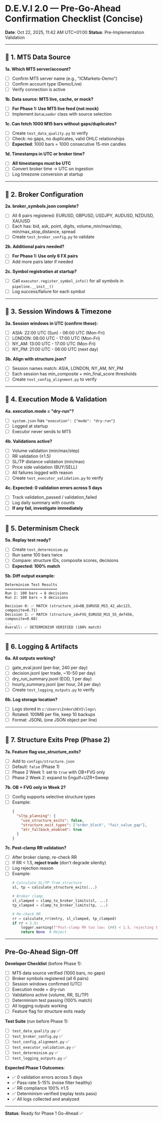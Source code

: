 # D.E.V.I 2.0 — Pre-Go-Ahead Confirmation Checklist (Concise)

**Date**: Oct 22, 2025, 11:42 AM UTC+01:00
**Status**: Pre-Implementation Validation

---

## 🔹 1. MT5 Data Source

**1a. Which MT5 server/account?**
- [ ] Confirm MT5 server name (e.g., "ICMarkets-Demo")
- [ ] Confirm account type (Demo/Live)
- [ ] Verify connection is active

**1b. Data source: MT5 live, cache, or mock?**
- [ ] **For Phase 1: Use MT5 live feed (not mock)**
- [ ] Implement `DataLoader` class with source selection

**1c. Can fetch 1000 M15 bars without gaps/duplicates?**
- [ ] Create `test_data_quality.py` to verify
- [ ] Check: no gaps, no duplicates, valid OHLC relationships
- [ ] **Expected**: 1000 bars = 1000 consecutive 15-min candles

**1d. Timestamps in UTC or broker time?**
- [ ] **All timestamps must be UTC**
- [ ] Convert broker time → UTC on ingestion
- [ ] Log timezone conversion at startup

---

## 🔹 2. Broker Configuration

**2a. broker_symbols.json complete?**
- [ ] All 6 pairs registered: EURUSD, GBPUSD, USDJPY, AUDUSD, NZDUSD, XAUUSD
- [ ] Each has: bid, ask, point, digits, volume_min/max/step, min/max_stop_distance, spread
- [ ] Create `test_broker_config.py` to validate

**2b. Additional pairs needed?**
- [ ] **For Phase 1: Use only 6 FX pairs**
- [ ] Add more pairs later if needed

**2c. Symbol registration at startup?**
- [ ] Call `executor.register_symbol_info()` for all symbols in `pipeline.__init__()`
- [ ] Log success/failure for each symbol

---

## 🔹 3. Session Windows & Timezone

**3a. Session windows in UTC (confirm these):**
- [ ] ASIA: 22:00 UTC (Sun) - 06:00 UTC (Mon-Fri)
- [ ] LONDON: 08:00 UTC - 17:00 UTC (Mon-Fri)
- [ ] NY_AM: 13:00 UTC - 17:00 UTC (Mon-Fri)
- [ ] NY_PM: 21:00 UTC - 06:00 UTC (next day)

**3b. Align with structure.json?**
- [ ] Session names match: ASIA, LONDON, NY_AM, NY_PM
- [ ] Each session has min_composite + min_final_score thresholds
- [ ] Create `test_config_alignment.py` to verify

---

## 🔹 4. Execution Mode & Validation

**4a. execution.mode = "dry-run"?**
- [ ] `system.json` has `"execution": {"mode": "dry-run"}`
- [ ] Logged at startup
- [ ] Executor never sends to MT5

**4b. Validations active?**
- [ ] Volume validation (min/max/step)
- [ ] RR validation (≥1.5)
- [ ] SL/TP distance validation (min/max)
- [ ] Price side validation (BUY/SELL)
- [ ] All failures logged with reason
- [ ] Create `test_executor_validation.py` to verify

**4c. Expected: 0 validation errors across 5 days**
- [ ] Track validation_passed / validation_failed
- [ ] Log daily summary with counts
- [ ] **If any fail, investigate immediately**

---

## 🔹 5. Determinism Check

**5a. Replay test ready?**
- [ ] Create `test_determinism.py`
- [ ] Run same 100 bars twice
- [ ] Compare: structure IDs, composite scores, decisions
- [ ] **Expected: 100% match**

**5b. Diff output example:**
```
Determinism Test Results
========================
Run 1: 100 bars → 8 decisions
Run 2: 100 bars → 8 decisions

Decision 0: ✅ MATCH (structure_id=OB_EURUSD_M15_42_abc123, composite=0.71)
Decision 1: ✅ MATCH (structure_id=FVG_EURUSD_M15_55_def456, composite=0.68)
...
Overall: ✅ DETERMINISM VERIFIED (100% match)
```

---

## 🔹 6. Logging & Artifacts

**6a. All outputs working?**
- [ ] gate_eval.jsonl (per-bar, 240 per day)
- [ ] decision.jsonl (per trade, ~10-50 per day)
- [ ] dry_run_summary.jsonl (EOD, 1 per day)
- [ ] hourly_summary.jsonl (per hour, 24 per day)
- [ ] Create `test_logging_outputs.py` to verify

**6b. Log storage location?**
- [ ] Logs stored in `c:\Users\Index\DEVI\logs\`
- [ ] Rotated: 100MB per file, keep 10 backups
- [ ] Format: JSONL (one JSON object per line)

---

## 🔹 7. Structure Exits Prep (Phase 2)

**7a. Feature flag use_structure_exits?**
- [ ] Add to `configs/structure.json`
- [ ] Default: `false` (Phase 1)
- [ ] Phase 2 Week 1: set to `true` with OB+FVG only
- [ ] Phase 2 Week 2: expand to Engulf+UZR+Sweep

**7b. OB + FVG only in Week 2?**
- [ ] Config supports selective structure types
- [ ] Example:
  ```json
  {
    "sltp_planning": {
      "use_structure_exits": false,
      "structure_exit_types": ["order_block", "fair_value_gap"],
      "atr_fallback_enabled": true
    }
  }
  ```

**7c. Post-clamp RR validation?**
- [ ] After broker clamp, re-check RR
- [ ] If RR < 1.5, **reject trade** (don't degrade silently)
- [ ] Log rejection reason
- [ ] Example:
  ```python
  # Calculate SL/TP from structure
  sl, tp = calculate_structure_exits(...)
  
  # Broker clamp
  sl_clamped = clamp_to_broker_limits(sl, ...)
  tp_clamped = clamp_to_broker_limits(tp, ...)
  
  # Re-check RR
  rr = calculate_rr(entry, sl_clamped, tp_clamped)
  if rr < 1.5:
      logger.warning(f"Post-clamp RR too low: {rr} < 1.5, rejecting trade")
      return None  # Reject
  ```

---

## Pre-Go-Ahead Sign-Off

**Developer Checklist** (before Phase 1):
- [ ] MT5 data source verified (1000 bars, no gaps)
- [ ] Broker symbols registered (all 6 pairs)
- [ ] Session windows confirmed (UTC)
- [ ] Execution mode = dry-run
- [ ] Validations active (volume, RR, SL/TP)
- [ ] Determinism test passing (100% match)
- [ ] All logging outputs working
- [ ] Feature flag for structure exits ready

**Test Suite** (run before Phase 1):
- [ ] `test_data_quality.py` ✅
- [ ] `test_broker_config.py` ✅
- [ ] `test_config_alignment.py` ✅
- [ ] `test_executor_validation.py` ✅
- [ ] `test_determinism.py` ✅
- [ ] `test_logging_outputs.py` ✅

**Expected Phase 1 Outcomes**:
- ✅ 0 validation errors across 5 days
- ✅ Pass-rate 5-15% (noise filter healthy)
- ✅ RR compliance 100% ≥1.5
- ✅ Determinism verified (replay tests pass)
- ✅ All logs collected and analyzed

---

**Status**: Ready for Phase 1 Go-Ahead ✅
